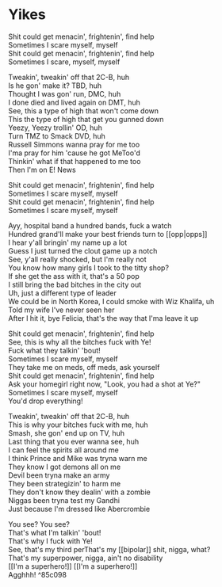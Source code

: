 # Yikes

Shit could get menacin', frightenin', find help  
Sometimes I scare myself, myself  
Shit could get menacin', frightenin', find help  
Sometimes I scare, myself, myself  

Tweakin', tweakin' off that 2C-B, huh  
Is he gon' make it? TBD, huh  
Thought I was gon' run, DMC, huh  
I done died and lived again on DMT, huh  
See, this a type of high that won't come down  
This the type of high that get you gunned down  
Yeezy, Yeezy trollin' OD, huh  
Turn TMZ to Smack DVD, huh  
Russell Simmons wanna pray for me too  
I'ma pray for him 'cause he got MeToo'd  
Thinkin' what if that happened to me too  
Then I'm on E! News  

Shit could get menacin', frightenin', find help  
Sometimes I scare myself, myself  
Shit could get menacin', frightenin', find help  
Sometimes I scare myself, myself  

Ayy, hospital band a hundred bands, fuck a watch  
Hundred grand'll make your best friends turn to [[opp|opps]]  
I hear y'all bringin' my name up a lot  
Guess I just turned the clout game up a notch  
See, y'all really shocked, but I'm really not  
You know how many girls I took to the titty shop?  
If she get the ass with it, that's a 50 pop  
I still bring the bad bitches in the city out  
Uh, just a different type of leader  
We could be in North Korea, I could smoke with Wiz Khalifa, uh  
Told my wife I've never seen her  
After I hit it, bye Felicia, that's the way that I'ma leave it up  

Shit could get menacin', frightenin', find help  
See, this is why all the bitches fuck with Ye!  
Fuck what they talkin' 'bout!  
Sometimes I scare myself, myself  
They take me on meds, off meds, ask yourself  
Shit could get menacin', frightenin', find help  
Ask your homegirl right now, "Look, you had a shot at Ye?"  
Sometimes I scare myself, myself  
You'd drop everything!  

Tweakin', tweakin' off that 2C-B, huh  
This is why your bitches fuck with me, huh  
Smash, she gon' end up on TV, huh  
Last thing that you ever wanna see, huh  
I can feel the spirits all around me  
I think Prince and Mike was tryna warn me  
They know I got demons all on me  
Devil been tryna make an army  
They been strategizin' to harm me  
They don't know they dealin' with a zombie  
Niggas been tryna test my Gandhi  
Just because I'm dressed like Abercrombie  

You see? You see?  
That's what I'm talkin' 'bout!  
That's why I fuck with Ye!  
See, that's my third perThat's my [[bipolar]] shit, nigga, what?  
That's my superpower, nigga, ain't no disability  
[[I'm a superhero!]] [[I'm a superhero!]]  
Agghhh! ^85c098
